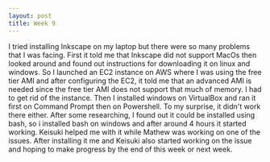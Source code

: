 ```yaml
---
layout: post
title: Week 9
---
```



I tried installing Inkscape on my laptop but there were so many problems that I was facing. First it told me that Inkscape did not support MacOs then looked around and found out instructions for downloading it on linux and windows. So I launched an EC2 instance on AWS where I was using the free tier AMI and after configuring the EC2, it told me that an advanced AMI is needed since the free tier AMI does not support that much of memory. I had to get rid of the instance. Then I installed windows on VirtualBox and ran it first on Command Prompt then on Powershell. To my surprise, it didn't work there either. After some researching, I found out it could be installed using bash, so i installed bash on windows and after around 4 hours it started working. Keisuki helped me with it while Mathew was working on one of the issues. After installing it me and Keisuki also started working on the issue and hoping to make progress by the end of this week or next week.

